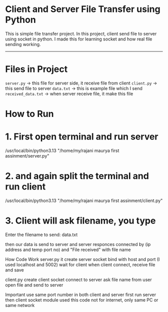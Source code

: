 # Client and Server File Transfer using Python


This is simple file transfer project. In this project, client send file to server using socket in python. I made this for learning socket and how real file sending working.

---

# Files in Project

`server.py` → this file for server side, it receive file from client
`client.py` → this send file to server
`data.txt` → this is example file which I send
`received_data.txt` → when server receive file, it make this file

# How to Run

# 1. First open terminal and run server
 /usr/local/bin/python3.13 "/home/my/rajani maurya first assinment/server.py"

# 2. and again split the terminal and run client
/usr/local/bin/python3.13 "/home/my/rajani maurya first assinment/client.py"

# 3. Client will ask filename, you type

Enter the filename to send: data.txt

then our data is send to server and server responces connected by (ip address and temp port no) and "File received" with file name 



How Code Work
server.py
it create server socket
bind with host and port (I used localhost and 5002)
wait for client
when client connect, receive file and save


client.py
create client socket
connect to server
ask file name from user
open file and send to server

Important
use same port number in both client and server
first run server then client
socket module used
this code not for internet, only same PC or same network


